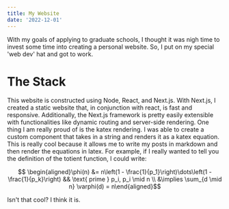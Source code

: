 ```yaml
---
title: My Website
date: '2022-12-01'
---
```

With my goals of applying to graduate schools, I thought it was nigh time to invest some time into creating a personal website. So, I put on my special 'web dev' hat and got to work. 

# The Stack

This website is constructed using Node, React, and Next.js. With Next.js, I created a static website that, in conjunction with react, is fast and responsive. Additionally, the Next.js framework is pretty easily extensible with functionalities like dynamic routing and server-side rendering. One thing I am really proud of is the katex rendering. I was able to create a custom component that takes in a string and renders it as a katex equation. This is really cool because it allows me to write my posts in markdown and then render the equations in latex. For example, if I really wanted to tell you the definition of the totient function, I could write:

$$ \begin{aligned}\phi(n) &= n\left(1 - \frac{1}{p_1}\right)\dots\left(1 - \frac{1}{p_k}\right) && \text{ prime } p_i, p_i \mid n  \\ &\implies \sum_{d \mid n} \varphi(d) = n\end{aligned}$$

Isn't that cool? I think it is.